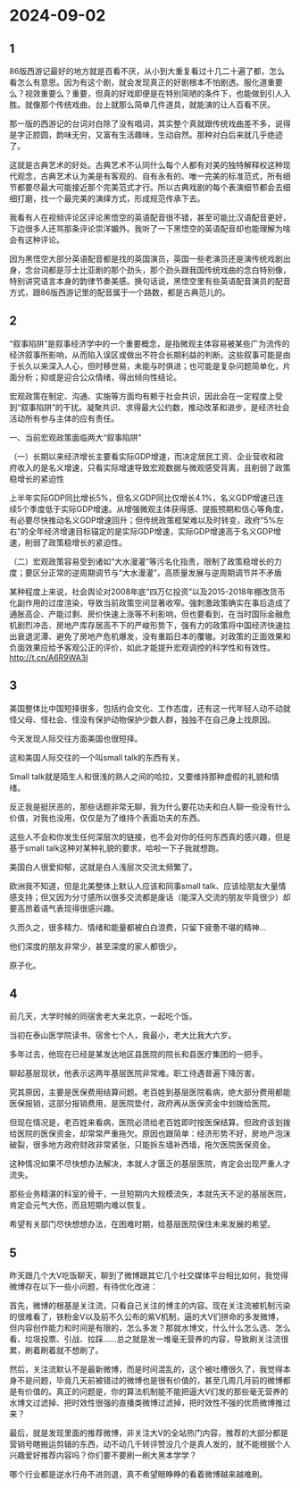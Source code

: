 # 2024-09-02

## 1

86版西游记最好的地方就是百看不厌，从小到大重复看过十几二十遍了都，怎么看怎么有意思。因为有这个剧，就会发现真正的好剧根本不怕剧透。服化道重要么？视效重要么？重要，但真的好戏即便是在特别简陋的条件下，也能做到引人入胜。就像那个传统戏曲，台上就那么简单几件道具，就能演的让人百看不厌。

那一版的西游记的台词对白除了没有唱词，其实整个真就跟传统戏曲差不多，说得是字正腔圆，韵味无穷，又富有生活趣味，生动自然。那种对白后来就几乎绝迹了。

这就是古典艺术的好处。古典艺术不认同什么每个人都有对美的独特解释权这种现代观念，古典艺术认为美是有客观的、自有永有的、唯一完美的标准范式，所有细节都要尽最大可能接近那个完美范式才行。所以古典戏剧的每个表演细节都会去细细打磨，找一个最完美的演绎方式，形成规范传承下去。

我看有人在视频评论区评论黑悟空的英语配音很不错，甚至可能比汉语配音更好，下边很多人还骂那条评论崇洋媚外。我听了一下黑悟空的英语配音却也能理解为啥会有这种评论。

因为黑悟空大部分英语配音都是找的英国演员，英国一些老演员还是演传统戏剧出身，念台词都是莎士比亚剧的那个劲头，那个劲头跟我国传统戏曲的念白特别像，特别讲究语言本身的韵律节奏美感。换句话说，黑悟空里有些英语配音演员的配音方式，跟86版西游记里的配音属于一个路数，都是古典范儿的。

## 2

“叙事陷阱”是叙事经济学中的一个重要概念，是指微观主体容易被某些广为流传的经济叙事所影响，从而陷入误区或做出不符合长期利益的判断。这些叙事可能是由于长久以来深入人心，但时移世易，未能与时俱进；也可能是复杂问题简单化，片面分析；抑或是迎合公众情绪，得出倾向性结论。

宏观政策在制定、沟通、实施等方面均有赖于社会共识，因此会在一定程度上受到“叙事陷阱”的干扰。凝聚共识、求得最大公约数，推动改革和进步，是经济社会活动所有参与主体的应有责任。

一、当前宏观政策面临两大“叙事陷阱”

（一）长期以来经济增长主要看实际GDP增速，而决定居民工资、企业营收和政府收入的是名义增速，只看实际增速导致宏观数据与微观感受背离，且削弱了政策稳增长的紧迫性

上半年实际GDP同比增长5%，但名义GDP同比仅增长4.1%，名义GDP增速已连续5个季度低于实际GDP增速。从增强微观主体获得感、提振预期和信心等角度，有必要尽快推动名义GDP增速回升；但传统政策框架难以及时转变，政府“5%左右”的全年经济增速目标锚定的是实际GDP增速，实际GDP增速高于名义GDP增速，削弱了政策稳增长的紧迫性。

（二）宏观政策容易受到诸如“大水漫灌”等污名化指责，限制了政策稳增长的力度；要区分正常的逆周期调节与“大水漫灌”，高质量发展与逆周期调节并不矛盾

某种程度上来说，社会舆论对2008年底“四万亿投资”以及2015-2018年棚改货币化副作用的过度渲染，导致当前政策空间显著收窄。强刺激政策确实在事后造成了通胀高企、产能过剩、房价快速上涨等不利影响，但也要看到，在当时国际金融危机剧烈冲击、房地产库存居高不下的严峻形势下，强有力的政策将中国经济快速拉出衰退泥潭、避免了房地产危机爆发，没有重蹈日本的覆辙。对政策的正面效果和负面效果应给予客观公正的评价，如此才能提升宏观调控的科学性和有效性。http://t.cn/A6R9WA3I

## 3

美国整体比中国短择很多，包括约会文化、工作态度，还有这一代年轻人动不动就怪父母、怪社会、怪没有保护动物保护少数人群，独独不在自己身上找原因。

今天发现人际交往方面美国也很短择。

这和美国人际交往的一个叫small talk的东西有关。

Small talk就是陌生人和很浅的熟人之间的哈拉，又要维持那种虚假的礼貌和情绪。

反正我是挺厌恶的，那些话题非常无聊，我为什么要花功夫和白人聊一些没有什么价值，对我也没用，仅仅是为了维持个表面功夫的东西。

这些人不会和你发生任何深层次的链接，也不会对你的任何东西真的感兴趣，但是基于small talk这种对某种礼貌的要求，哈啦一下子我就想跑。

美国白人很爱抑郁，这就是白人浅层次交流太频繁了。

欧洲我不知道，但是北美整体上默认人应该和同事small talk、应该给朋友大量情感支持；但又因为分寸感所以很多交流都是废话（能深入交流的朋友毕竟很少）却要高昂着语气表现得很感兴趣。

久而久之，很多精力、情绪和能量都被白白浪费，只留下疲惫不堪的精神…

他们深度的朋友非常少，甚至深度的家人都很少。

原子化。

## 4

前几天，大学时候的同宿舍老大来北京，一起吃个饭。

当初在泰山医学院读书，宿舍七个人，我最小，老大比我大六岁。

多年过去，他现在已经是某发达地区县医院的院长和县医疗集团的一把手。

聊起基层现状，他表示这两年基层医院非常难。职工待遇普遍下降厉害。

究其原因，主要是医保费用结算问题。老百姓到基层医院看病，绝大部分费用都能医保报销，这部分报销费用，是医院垫付，政府再从医保资金中划拨给医院。

但现在情况是，老百姓来看病，医院必须给老百姓即时按医保结算。但政府该划拨给医院的医保资金，却常常严重拖欠。原因也跟简单：经济形势不好，房地产泡沫破裂，很多地方政府财政非常紧张，只能拆东墙补西墙，拖欠医院医保资金。

这种情况如果不尽快想办法解决，本就人才匮乏的基层医院，肯定会出现严重人才流失。

那些业务精湛的科室的骨干，一旦短期内大规模流失，本就先天不足的基层医院，肯定会元气大伤，而且短期内难以恢复。

希望有关部门尽快想想办法，在困难时期，给基层医院保住未来发展的希望。

## 5

昨天跟几个大V吃饭聊天，聊到了微博跟其它几个社交媒体平台相比如何，我觉得微博存在以下一些小问题，有待优化改进：

首先，微博的根基是关注流，只看自己关注的博主的内容。现在关注流被机制污染的很难看了，铁粉金V以及前不久公布的紫V机制，逼的大V们拼命的多发微博，但内容创作能力和时间是有限的，怎么多发？那就水博文，什么什么怎么选、怎么看、垃圾投票、引战、拉踩……总之就是发一堆毫无营养的内容，导致刷关注流很累，刷着刷着就不想刷了。

然后，关注流默认不是最新微博，而是时间混乱的，这个被吐槽很久了，我觉得本身不是问题，毕竟几天前被错过的微博也是很有价值的，甚至几周几月前的微博都是有价值的。真正的问题是，你的算法机制能不能把逼大V们发的那些毫无营养的水博文过滤掉、把时效性很强的直播类微博过滤掉，把时效性不强的优质微博推过来？

最后，就是发现里面的推荐微博，非关注大V的全站热门内容，推荐的大部分都是营销号瞎搬运剪辑的东西，动不动几千转评赞没几个是真人发的，就不能根据个人兴趣爱好推荐内容吗？你们要不要刷一刷大黑本学学？

哪个行业都是逆水行舟不进则退，真不希望眼睁睁的看着微博越来越难刷。

